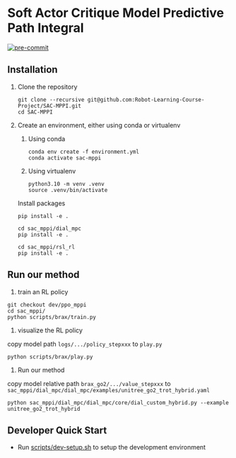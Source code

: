 # Soft Actor Critique Model Predictive Path Integral

[![pre-commit](https://github.com/Robot-Learning-Course-Project/SAC-MPPI/actions/workflows/pre-commit.yml/badge.svg)](https://github.com/Robot-Learning-Course-Project/SAC-MPPI/actions/workflows/pre-commit.yml)

## Installation

1. Clone the repository

   ```Shell
   git clone --recursive git@github.com:Robot-Learning-Course-Project/SAC-MPPI.git
   cd SAC-MPPI
   ```

1. Create an environment, either using conda or virtualenv

   1. Using conda

      ```Shell
      conda env create -f environment.yml
      conda activate sac-mppi
      ```

   1. Using virtualenv

      ```Shell
      python3.10 -m venv .venv
      source .venv/bin/activate
      ```

   Install packages

   ```Shell
   pip install -e .

   cd sac_mppi/dial_mpc
   pip install -e .

   cd sac_mppi/rsl_rl
   pip install -e .
   ```

## Run our method

1. train an RL policy

```Shell
git checkout dev/ppo_mppi
cd sac_mppi/
python scripts/brax/train.py
```

1. visualize the RL policy

copy model path `logs/.../policy_stepxxx` to `play.py`

```Shell
python scripts/brax/play.py
```

1. Run our method

copy model relative path `brax_go2/.../value_stepxxx` to `sac_mppi/dial_mpc/dial_mpc/examples/unitree_go2_trot_hybrid.yaml`

```Shell
python sac_mppi/dial_mpc/dial_mpc/core/dial_custom_hybrid.py --example unitree_go2_trot_hybrid
```

## Developer Quick Start

- Run [scripts/dev-setup.sh](scripts/dev-setup.sh) to setup the development environment
